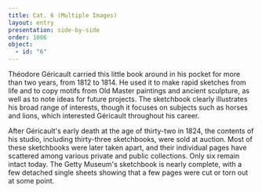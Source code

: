 ```yaml
---
title: Cat. 6 (Multiple Images)
layout: entry
presentation: side-by-side
order: 1006
object:
  - id: "6"
---
```


Théodore Géricault carried this little book around in his pocket for more than two years, from 1812 to 1814. He used it to make rapid sketches from life and to copy motifs from Old Master paintings and ancient sculpture, as well as to note ideas for future projects. The sketchbook clearly illustrates his broad range of interests, though it focuses on subjects such as horses and lions, which interested Géricault throughout his career.

After Géricault's early death at the age of thirty-two in 1824, the contents of his studio, including thirty-three sketchbooks, were sold at auction. Most of these sketchbooks were later taken apart, and their individual pages have scattered among various private and public collections. Only six remain intact today. The Getty Museum's sketchbook is nearly complete, with a few detached single sheets showing that a few pages were cut or torn out at some point.